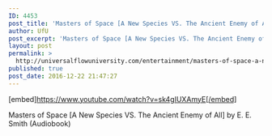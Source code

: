 ```yaml
---
ID: 4453
post_title: 'Masters of Space [A New Species VS. The Ancient Enemy of All] Audiobook'
author: UfU
post_excerpt: 'Masters of Space [A New Species VS. The Ancient Enemy of All] by E. E. Smith (Audiobook)'
layout: post
permalink: >
  http://universalflowuniversity.com/entertainment/masters-of-space-a-new-species-vs-the-ancient-enemy-of-all-audiobook/
published: true
post_date: 2016-12-22 21:47:27
---
```

[embed]https://www.youtube.com/watch?v=sk4gIUXAmyE[/embed]<br>
<p>Masters of Space [A New Species VS. The Ancient Enemy of All] by E. E. Smith (Audiobook)</p>